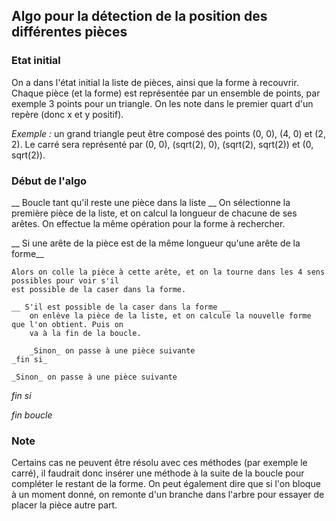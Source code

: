 ## Algo pour la détection de la position des différentes pièces

### Etat initial
On a dans l'état initial la liste de pièces, ainsi que la forme à recouvrir. Chaque pièce (et la
forme) est représentée par un ensemble de points, par exemple 3 points pour un triangle. On les
note dans le premier quart d'un repère (donc x et y positif).

_Exemple :_ un grand triangle peut être composé des points (0, 0), (4, 0) et (2, 2). Le carré sera
représenté par (0, 0), (sqrt(2), 0), (sqrt(2), sqrt(2)) et (0, sqrt(2)).

### Début de l'algo

__ Boucle tant qu'il reste une pièce dans la liste __
On sélectionne la première pièce de la liste, et on calcul la longueur de chacune de ses arêtes. On
effectue la même opération pour la forme à rechercher.

__ Si une arête de la pièce est de la même longueur qu'une arête de la forme__

    Alors on colle la pièce à cette arête, et on la tourne dans les 4 sens possibles pour voir s'il
    est possible de la caser dans la forme.

    __ S'il est possible de la caser dans la forme __
        on enlève la pièce de la liste, et on calcule la nouvelle forme que l'on obtient. Puis on 
        va à la fin de la boucle.
    
        _Sinon_ on passe à une pièce suivante
    _fin si_

    _Sinon_ on passe à une pièce suivante
_fin si_

_fin boucle_

### Note
Certains cas ne peuvent être résolu avec ces méthodes (par exemple le carré), il faudrait donc
insérer une méthode à la suite de la boucle pour compléter le restant de la forme. On peut également
dire que si l'on bloque à un moment donné, on remonte d'un branche dans l'arbre pour essayer de
placer la pièce autre part.
